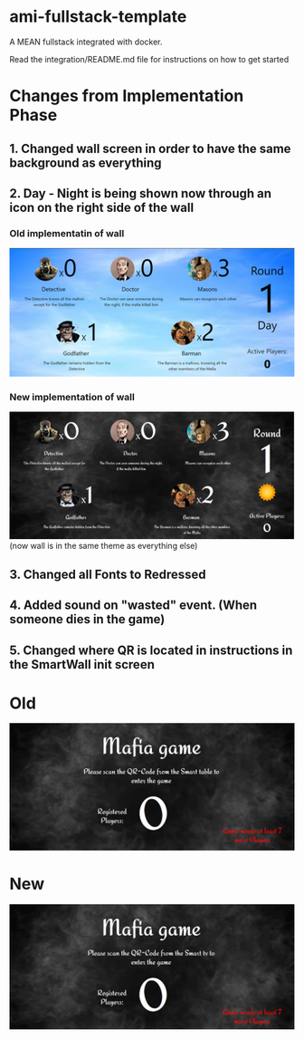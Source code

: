 # ami-fullstack-template
A MEAN fullstack integrated with docker. 

Read the integration/README.md file for instructions on how to get started
#
# Changes from Implementation Phase
## 1. Changed wall screen in order to have the same background as everything
## 2. Day - Night is being shown now through an icon on the right side of the wall

### Old implementatin of wall
![oldwall](/oldwall.png)

### New implementation of wall
![newwall](/newwall.png)
(now wall is in the same theme as everything else)


## 3. Changed all Fonts to Redressed
## 4. Added sound on "wasted" event. (When someone dies in the game)
## 5. Changed where QR is located in instructions in the SmartWall init screen

# Old
![wall-initold](/wall-initold.png)

# New
![wall-initnew](/wall-initnew.png)